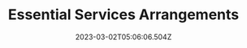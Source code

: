 ---
title: 11. Essential Services Arrangements
date: 2023-03-02T05:06:06.504Z
order: "11"
description: ""
nav: false
---